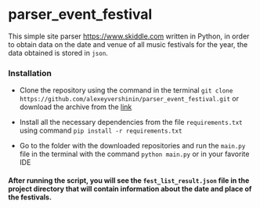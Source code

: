 # parser_event_festival

This simple site parser https://www.skiddle.com written in Python, in order to obtain data on the date and venue of all music festivals for the year, the data obtained is stored in `json`.

### Installation

* Clone the repository using the command in the terminal `git clone https://github.com/alexeyvershinin/parser_event_festival.git` or download the archive from the [link](https://github.com/alexeyvershinin/parser_event_festival/archive/refs/heads/master.zip)

* Install all the necessary dependencies from the file `requirements.txt` using command `pip install -r requirements.txt`

* Go to the folder with the downloaded repositories and run the `main.py` file in the terminal with the command `python main.py` or in your favorite IDE

#### After running the script, you will see the `fest_list_result.json` file in the project directory that will contain information about the date and place of the festivals.
